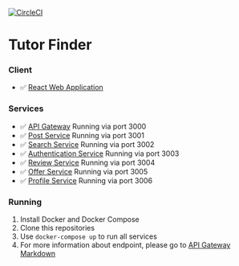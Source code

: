 [![CircleCI](https://circleci.com/gh/Skydddoogg/soa2019_group2.svg?style=svg)](https://circleci.com/gh/Skydddoogg/soa2019_group2)

# Tutor Finder
### Client
* :white_check_mark: [React Web Application](https://github.com/Skydddoogg/soa2019_group2/tree/master/client/app)
### Services
* :white_check_mark: [API Gateway](https://github.com/Skydddoogg/soa2019_group2/tree/master/service/api-gateway) Running via port 3000
* :white_check_mark: [Post Service](https://github.com/Skydddoogg/soa2019_group2/tree/master/service/post) Running via port 3001
* :white_check_mark: [Search Service](https://github.com/Skydddoogg/soa2019_group2/tree/master/service/search) Running via port 3002
* :white_check_mark: [Authentication Service](https://github.com/Skydddoogg/soa2019_group2/tree/master/service/auth) Running via port 3003
* :white_check_mark: [Review Service](https://github.com/Skydddoogg/soa2019_group2/tree/master/service/review) Running via port 3004
* :white_check_mark: [Offer Service](https://github.com/Skydddoogg/soa2019_group2/tree/master/service/offer) Running via port 3005
* :white_check_mark: [Profile Service](https://github.com/Skydddoogg/soa2019_group2/tree/master/service/profile) Running via port 3006

### Running
1. Install Docker and Docker Compose
2. Clone this repositories
3. Use
```docker-compose up``` to run all services
4. For more information about endpoint, please go to [API Gateway Markdown](https://github.com/Skydddoogg/soa2019_group2/blob/master/service/api-gateway/README.md)
